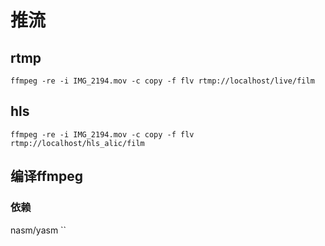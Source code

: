 # 推流


## rtmp
`ffmpeg -re -i IMG_2194.mov -c copy -f flv rtmp://localhost/live/film
`
## hls
`ffmpeg -re -i IMG_2194.mov -c copy -f flv rtmp://localhost/hls_alic/film`

## 编译ffmpeg
### 依赖
nasm/yasm ``

